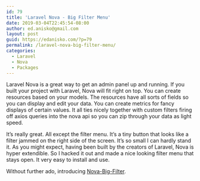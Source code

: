 ```yaml
---
id: 79
title: 'Laravel Nova - Big Filter Menu'
date: 2019-03-04T22:45:54-08:00
author: ed.anisko@gmail.com
layout: post
guid: https://edanisko.com/?p=79
permalink: /laravel-nova-big-filter-menu/
categories:
  - Laravel
  - Nova
  - Packages
---
```

Laravel Nova is a great way to get an admin panel up and running. If you built your project with Laravel, Nova will fit right on top. You can create resources based on your models. The resources have all sorts of fields so you can display<!--more--> and edit your data. You can create metrics for fancy displays of certain values. It all ties nicely together with custom filters firing off axios queries into the nova api so you can zip through your data as light speed.

It&#8217;s really great. All except the filter menu. It&#8217;s a tiny button that looks like a filter jammed on the right side of the screen. It&#8217;s so small I can hardly stand it. As you might expect, having been built by the creators of Laravel, Nova is hyper extendible. So I hacked it out and made a nice looking filter menu that stays open. It very easy to install and use.

Without further ado, introducing [Nova-Big-Filter](https://packagist.org/packages/nrml-co/nova-big-filter).
